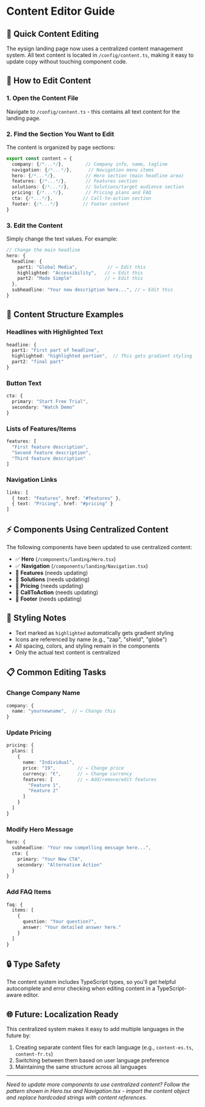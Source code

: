 # Content Editor Guide

## 📝 Quick Content Editing

The eysign landing page now uses a centralized content management system. All text content is located in `/config/content.ts`, making it easy to update copy without touching component code.

## 🎯 How to Edit Content

### 1. Open the Content File
Navigate to `/config/content.ts` - this contains all text content for the landing page.

### 2. Find the Section You Want to Edit
The content is organized by page sections:

```typescript
export const content = {
  company: {/*...*/},        // Company info, name, tagline
  navigation: {/*...*/},      // Navigation menu items
  hero: {/*...*/},           // Hero section (main headline area)
  features: {/*...*/},       // Features section
  solutions: {/*...*/},      // Solutions/target audience section
  pricing: {/*...*/},        // Pricing plans and FAQ
  cta: {/*...*/},           // Call-to-action section
  footer: {/*...*/}         // Footer content
}
```

### 3. Edit the Content
Simply change the text values. For example:

```typescript
// Change the main headline
hero: {
  headline: {
    part1: "Global Media",           // ← Edit this
    highlighted: "Accessibility",   // ← Edit this  
    part2: "Made Simple"            // ← Edit this
  },
  subheadline: "Your new description here...", // ← Edit this
}
```

## 🔧 Content Structure Examples

### Headlines with Highlighted Text
```typescript
headline: {
  part1: "First part of headline",
  highlighted: "highlighted portion",  // This gets gradient styling
  part2: "final part"
}
```

### Button Text
```typescript
cta: {
  primary: "Start Free Trial",
  secondary: "Watch Demo"
}
```

### Lists of Features/Items
```typescript
features: [
  "First feature description",
  "Second feature description", 
  "Third feature description"
]
```

### Navigation Links
```typescript
links: [
  { text: "Features", href: "#features" },
  { text: "Pricing", href: "#pricing" }
]
```

## ⚡ Components Using Centralized Content

The following components have been updated to use centralized content:

- ✅ **Hero** (`/components/landing/Hero.tsx`)
- ✅ **Navigation** (`/components/landing/Navigation.tsx`)
- 🔄 **Features** (needs updating)
- 🔄 **Solutions** (needs updating)  
- 🔄 **Pricing** (needs updating)
- 🔄 **CallToAction** (needs updating)
- 🔄 **Footer** (needs updating)

## 🎨 Styling Notes

- Text marked as `highlighted` automatically gets gradient styling
- Icons are referenced by name (e.g., "zap", "shield", "globe")
- All spacing, colors, and styling remain in the components
- Only the actual text content is centralized

## 📋 Common Editing Tasks

### Change Company Name
```typescript
company: {
  name: "yournewname",  // ← Change this
}
```

### Update Pricing
```typescript
pricing: {
  plans: [
    {
      name: "Individual",
      price: "19",        // ← Change price
      currency: "€",      // ← Change currency
      features: [         // ← Add/remove/edit features
        "Feature 1",
        "Feature 2"
      ]
    }
  ]
}
```

### Modify Hero Message
```typescript
hero: {
  subheadline: "Your new compelling message here...",
  cta: {
    primary: "Your New CTA",
    secondary: "Alternative Action"
  }
}
```

### Add FAQ Items
```typescript
faq: {
  items: [
    {
      question: "Your question?",
      answer: "Your detailed answer here."
    }
  ]
}
```

## 🔒 Type Safety

The content system includes TypeScript types, so you'll get helpful autocomplete and error checking when editing content in a TypeScript-aware editor.

## 🌐 Future: Localization Ready

This centralized system makes it easy to add multiple languages in the future by:
1. Creating separate content files for each language (e.g., `content-es.ts`, `content-fr.ts`)
2. Switching between them based on user language preference
3. Maintaining the same structure across all languages

---

*Need to update more components to use centralized content? Follow the pattern shown in Hero.tsx and Navigation.tsx - import the content object and replace hardcoded strings with content references.*
